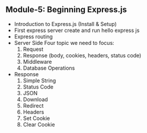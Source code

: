 ## Module-5: Beginning Express.js

- Introduction to Express.js (Install & Setup)
- First express server create and run hello express js
- Express routing
- Server Side Four topic we need to focus:
  1. Request
  1. Response (body, cookies, headers, status code)
  1. Middleware
  1. Database Operations
- Response
  1. Simple String
  1. Status Code
  1. JSON
  1. Download
  1. Redirect
  1. Headers
  1. Set Cookie
  1. Clear Cookie
